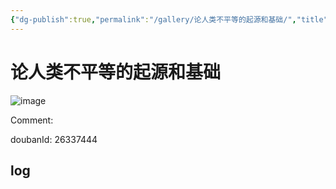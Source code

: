 ```yaml
---
{"dg-publish":true,"permalink":"/gallery/论人类不平等的起源和基础/","title":"论人类不平等的起源和基础","created":"2025-05-31T15:45:32.522+08:00"}
---
```



# 论人类不平等的起源和基础

![image](https://hiraeth-picbed.oss-cn-beijing.aliyuncs.com/20250531154532.webp)

Comment: 



doubanId: 26337444

## log

